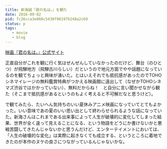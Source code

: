 ```yaml
---
title: 新海誠『君の名は。』を観た
date: 2016-09-02
pid: fc26cca3e060c5430f981976248a2c69
status: p
tags:
   - movie
   - blog
---
```


[映画『君の名は。』公式サイト][1]

正直自分がこれを観に行く気はぜんぜんしていなかったのだけど、舞台（のひとつ）が飛騨地方（飛騨古川らしい）だというので地元方面でやや話題になっているのを観てちょっと興味が湧いた。とはいえそれでも抵抗感があったのでTOHOシネマイレージの無料鑑賞特典がつかえる映画館に遠出して（なぜかTOHOシネマズ渋谷ではかかっていない）、無料だからね！　と自分に言い聞かせながら観た（そこまで抵抗感があるというのもよく考えると不可解だなと思うけど）。

で観てみたら、たいへん気持ちのいい夏休みアニメ映画になっていてとてもよかった。いい意味であの夏のいい思い出として終わらせられるような話になっていた。新海さんはこれまである出来事によって人生が破壊的に変化してしまった結果、世界が全く違って見えることになる、という物語をどうにか書けないかと悪戦苦闘してきたんじゃないかと思うんだけど、エンターテイメントにおいては、「人生の破壊的な変化」は実際に起きなくても成立する、というところに着地できたのが本作のヌケの良さにつながっているんじゃないかな。

[1]:	http://www.kiminona.com/index.html